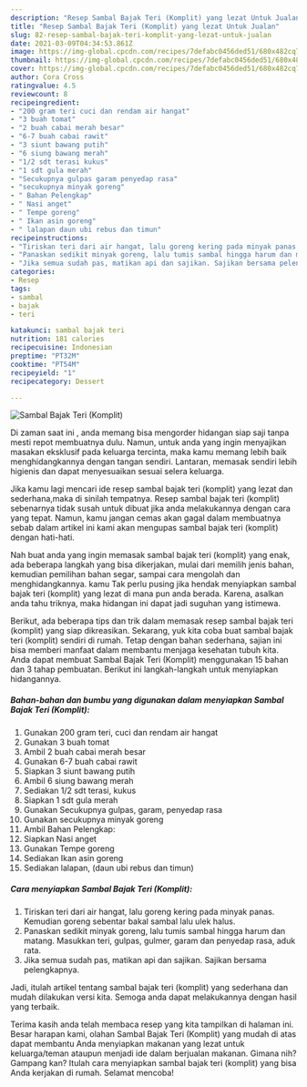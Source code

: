 ```yaml
---
description: "Resep Sambal Bajak Teri (Komplit) yang lezat Untuk Jualan"
title: "Resep Sambal Bajak Teri (Komplit) yang lezat Untuk Jualan"
slug: 82-resep-sambal-bajak-teri-komplit-yang-lezat-untuk-jualan
date: 2021-03-09T04:34:53.861Z
image: https://img-global.cpcdn.com/recipes/7defabc0456ded51/680x482cq70/sambal-bajak-teri-komplit-foto-resep-utama.jpg
thumbnail: https://img-global.cpcdn.com/recipes/7defabc0456ded51/680x482cq70/sambal-bajak-teri-komplit-foto-resep-utama.jpg
cover: https://img-global.cpcdn.com/recipes/7defabc0456ded51/680x482cq70/sambal-bajak-teri-komplit-foto-resep-utama.jpg
author: Cora Cross
ratingvalue: 4.5
reviewcount: 8
recipeingredient:
- "200 gram teri cuci dan rendam air hangat"
- "3 buah tomat"
- "2 buah cabai merah besar"
- "6-7 buah cabai rawit"
- "3 siunt bawang putih"
- "6 siung bawang merah"
- "1/2 sdt terasi kukus"
- "1 sdt gula merah"
- "Secukupnya gulpas garam penyedap rasa"
- "secukupnya minyak goreng"
- " Bahan Pelengkap"
- " Nasi anget"
- " Tempe goreng"
- " Ikan asin goreng"
- " lalapan daun ubi rebus dan timun"
recipeinstructions:
- "Tiriskan teri dari air hangat, lalu goreng kering pada minyak panas. Kemudian goreng sebentar bakal sambal lalu ulek halus."
- "Panaskan sedikit minyak goreng, lalu tumis sambal hingga harum dan matang. Masukkan teri, gulpas, gulmer, garam dan penyedap rasa, aduk rata."
- "Jika semua sudah pas, matikan api dan sajikan. Sajikan bersama pelengkapnya."
categories:
- Resep
tags:
- sambal
- bajak
- teri

katakunci: sambal bajak teri 
nutrition: 181 calories
recipecuisine: Indonesian
preptime: "PT32M"
cooktime: "PT54M"
recipeyield: "1"
recipecategory: Dessert

---
```



![Sambal Bajak Teri (Komplit)](https://img-global.cpcdn.com/recipes/7defabc0456ded51/680x482cq70/sambal-bajak-teri-komplit-foto-resep-utama.jpg)

Di zaman  saat ini , anda memang bisa mengorder hidangan siap saji tanpa mesti repot membuatnya dulu. Namun, untuk anda yang ingin menyajikan masakan eksklusif pada keluarga tercinta, maka kamu memang lebih baik menghidangkannya dengan tangan sendiri. Lantaran, memasak sendiri lebih higienis dan dapat menyesuaikan sesuai selera keluarga.

Jika kamu lagi mencari ide resep sambal bajak teri (komplit) yang lezat dan sederhana,maka di sinilah tempatnya. Resep sambal bajak teri (komplit)  sebenarnya tidak susah untuk dibuat jika anda melakukannya dengan cara yang tepat. Namun, kamu jangan cemas akan gagal dalam membuatnya 
sebab dalam artikel ini kami akan mengupas sambal bajak teri (komplit) dengan hati-hati.  



Nah buat anda yang ingin memasak sambal bajak teri (komplit) yang enak, ada beberapa langkah yang bisa dikerjakan, mulai dari memilih jenis bahan, kemudian pemilihan bahan segar, sampai cara mengolah dan menghidangkannya. kamu Tak perlu pusing jika hendak menyiapkan sambal bajak teri (komplit) yang lezat di mana pun anda berada. Karena, asalkan anda  tahu triknya, maka hidangan ini dapat jadi suguhan yang istimewa.

Berikut, ada beberapa tips dan trik dalam memasak resep sambal bajak teri (komplit) yang siap dikreasikan. Sekarang, yuk kita coba buat sambal bajak teri (komplit) sendiri di rumah. Tetap dengan bahan sederhana, sajian ini bisa memberi manfaat dalam membantu menjaga kesehatan tubuh kita. Anda dapat membuat Sambal Bajak Teri (Komplit) menggunakan 15 bahan dan 3 tahap pembuatan. Berikut ini langkah-langkah untuk menyiapkan hidangannya.

<!--inarticleads1-->

##### Bahan-bahan dan bumbu yang digunakan dalam menyiapkan Sambal Bajak Teri (Komplit):

1. Gunakan 200 gram teri, cuci dan rendam air hangat
1. Gunakan 3 buah tomat
1. Ambil 2 buah cabai merah besar
1. Gunakan 6-7 buah cabai rawit
1. Siapkan 3 siunt bawang putih
1. Ambil 6 siung bawang merah
1. Sediakan 1/2 sdt terasi, kukus
1. Siapkan 1 sdt gula merah
1. Gunakan Secukupnya gulpas, garam, penyedap rasa
1. Gunakan secukupnya minyak goreng
1. Ambil  Bahan Pelengkap:
1. Siapkan  Nasi anget
1. Gunakan  Tempe goreng
1. Sediakan  Ikan asin goreng
1. Sediakan  lalapan, (daun ubi rebus dan timun)




<!--inarticleads2-->

##### Cara menyiapkan Sambal Bajak Teri (Komplit):

1. Tiriskan teri dari air hangat, lalu goreng kering pada minyak panas. Kemudian goreng sebentar bakal sambal lalu ulek halus.
1. Panaskan sedikit minyak goreng, lalu tumis sambal hingga harum dan matang. Masukkan teri, gulpas, gulmer, garam dan penyedap rasa, aduk rata.
1. Jika semua sudah pas, matikan api dan sajikan. Sajikan bersama pelengkapnya.




Jadi, itulah artikel tentang  sambal bajak teri (komplit)  yang sederhana dan mudah dilakukan versi kita. Semoga anda dapat melakukannya dengan hasil yang terbaik. 

Terima kasih anda telah membaca resep yang kita tampilkan di halaman ini. Besar harapan kami, olahan  Sambal Bajak Teri (Komplit) yang mudah di atas dapat membantu Anda menyiapkan makanan yang lezat untuk keluarga/teman ataupun menjadi ide dalam berjualan makanan. Gimana nih? Gampang kan? Itulah cara menyiapkan sambal bajak teri (komplit) yang bisa Anda kerjakan di rumah. Selamat mencoba!

